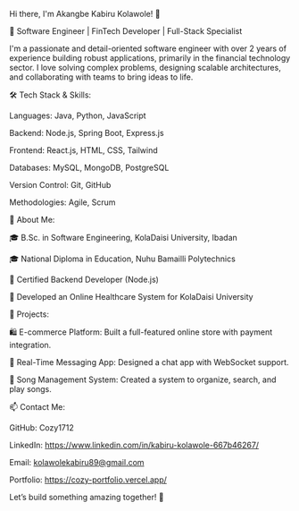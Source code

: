 Hi there, I'm Akangbe Kabiru Kolawole! 👋

🚀 Software Engineer | FinTech Developer | Full-Stack Specialist

I'm a passionate and detail-oriented software engineer with over 2 years of experience building robust applications, primarily in the financial technology sector. I love solving complex problems, designing scalable architectures, and collaborating with teams to bring ideas to life.

🛠️ Tech Stack & Skills:

Languages: Java, Python, JavaScript

Backend: Node.js, Spring Boot, Express.js

Frontend: React.js, HTML, CSS, Tailwind

Databases: MySQL, MongoDB, PostgreSQL

Version Control: Git, GitHub

Methodologies: Agile, Scrum

📘 About Me:

🎓 B.Sc. in Software Engineering, KolaDaisi University, Ibadan

🎓 National Diploma in Education, Nuhu Bamailli Polytechnics

🏅 Certified Backend Developer (Node.js)

🏥 Developed an Online Healthcare System for KolaDaisi University

🚀 Projects:

🛍️ E-commerce Platform: Built a full-featured online store with payment integration.

📲 Real-Time Messaging App: Designed a chat app with WebSocket support.

🎵 Song Management System: Created a system to organize, search, and play songs.

📫 Contact Me:

GitHub: Cozy1712

LinkedIn: https://www.linkedin.com/in/kabiru-kolawole-667b46267/

Email: kolawolekabiru89@gmail.com

Portfolio: https://cozy-portfolio.vercel.app/

Let’s build something amazing together! 🚀
